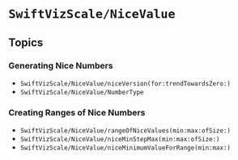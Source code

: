# ``SwiftVizScale/NiceValue``

## Topics

### Generating Nice Numbers

- ``SwiftVizScale/NiceValue/niceVersion(for:trendTowardsZero:)``
- ``SwiftVizScale/NiceValue/NumberType``

### Creating Ranges of Nice Numbers

- ``SwiftVizScale/NiceValue/rangeOfNiceValues(min:max:ofSize:)``
- ``SwiftVizScale/NiceValue/niceMinStepMax(min:max:ofSize:)``
- ``SwiftVizScale/NiceValue/niceMinimumValueForRange(min:max:)``
